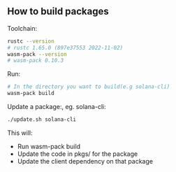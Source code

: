 ## How to build packages

Toolchain:

```sh
rustc --version
# rustc 1.65.0 (897e37553 2022-11-02)
wasm-pack --version
# wasm-pack 0.10.3
```

Run:

```sh
# In the directory you want to build(e.g solana-cli)
wasm-pack build
```

Update a package:, eg. solana-cli:

```sh
./update.sh solana-cli
```

This will:

- Run wasm-pack build
- Update the code in pkgs/ for the package
- Update the client dependency on that package

